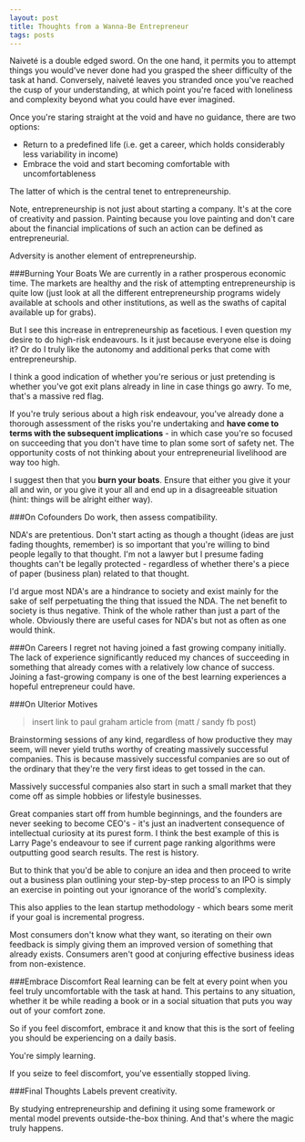```yaml
---
layout: post
title: Thoughts from a Wanna-Be Entrepreneur
tags: posts
---
```


Naiveté is a double edged sword. On the one hand, it permits you to attempt things you would've never done had you grasped the sheer difficulty of the task at hand. Conversely, naiveté leaves you stranded once you've reached the cusp of your understanding, at which point you're faced with loneliness and complexity beyond what you could have ever imagined.

Once you're staring straight at the void and have no guidance, there are two options:

- Return to a predefined life (i.e. get a career, which holds considerably less variability in income)
- Embrace the void and start becoming comfortable with uncomfortableness  

The latter of which is the central tenet to entrepreneurship. 

Note, entrepreneurship is not just about starting a company. It's at the core of creativity and passion. Painting because you love painting and don't care about the financial implications of such an action can be defined as entrepreneurial. 

Adversity is another element of entrepreneurship. 

###Burning Your Boats
We are currently in a rather prosperous economic time. The markets are healthy and the risk of attempting entrepreneurship is quite low (just look at all the different entrepreneurship programs widely available at schools and other institutions, as well as the swaths of capital available up for grabs).

But I see this increase in entrepreneurship as facetious. I even question my desire to do high-risk endeavours. Is it just because everyone else is doing it? Or do I truly like the autonomy and additional perks that come with entrepreneurship.

I think a good indication of whether you're serious or just pretending is whether you've got exit plans already in line in case things go awry. To me, that's a massive red flag. 

If you're truly serious about a high risk endeavour, you've already done a thorough assessment of the risks you're undertaking and **have come to terms with the subsequent implications** - in which case you're so focused on succeeding that you don't have time to plan some sort of safety net. The opportunity costs of not thinking about your entrepreneurial livelihood are way too high. 

I suggest then that you **burn your boats**. Ensure that either you give it your all and win, or you give it your all and end up in a disagreeable situation (hint: things will be alright either way).  

###On Cofounders
Do work, then assess compatibility. 

NDA's are pretentious. Don't start acting as though a thought (ideas are just fading thoughts, remember) is so important that you're willing to bind people legally to that thought. I'm not a lawyer but I presume fading thoughts can't be legally protected - regardless of whether there's a piece of paper (business plan) related to that thought.

I'd argue most NDA's are a hindrance to society and exist mainly for the sake of self perpetuating the thing that issued the NDA. The net benefit to society is thus negative. Think of the whole rather than just a part of the whole. Obviously there are useful cases for NDA's but not as often as one would think.


###On Careers
I regret not having joined a fast growing company initially. The lack of experience significantly reduced my chances of succeeding in something that already comes with a relatively low chance of success. Joining a fast-growing company is one of the best learning experiences a hopeful entrepreneur could have. 


###On Ulterior Motives

> insert link to paul graham article from (matt / sandy fb post)

Brainstorming sessions of any kind, regardless of how productive they may seem, will never yield truths worthy of creating massively successful companies. This is because massively successful companies are so out of the ordinary that they're the very first ideas to get tossed in the can. 

Massively successful companies also start in such a small market that they come off as simple hobbies or lifestyle businesses.

Great companies start off from humble beginnings, and the founders are never seeking to become CEO's - it's just an inadvertent consequence of intellectual curiosity at its purest form. I think the best example of this is Larry Page's endeavour to see if current page ranking algorithms were outputting good search results. The rest is history. 

But to think that you'd be able to conjure an idea and then proceed to write out a business plan outlining your step-by-step process to an IPO is simply an exercise in pointing out your ignorance of the world's complexity. 

This also applies to the lean startup methodology - which bears some merit if your goal is incremental progress. 

Most consumers don't know what they want, so iterating on their own feedback is simply giving them an improved version of something that already exists. Consumers aren't good at conjuring effective business ideas from non-existence.


###Embrace Discomfort
Real learning can be felt at every point when you feel truly uncomfortable with the task at hand. This pertains to any situation, whether it be while reading a book or in a social situation that puts you way out of your comfort zone. 

So if you feel discomfort, embrace it and know that this is the sort of feeling you should be experiencing on a daily basis. 

You're simply learning. 

If you seize to feel discomfort, you've essentially stopped living.

###Final Thoughts
Labels prevent creativity. 

By studying entrepreneurship and defining it using some framework or mental model prevents outside-the-box thining. And that's where the magic truly happens. 











